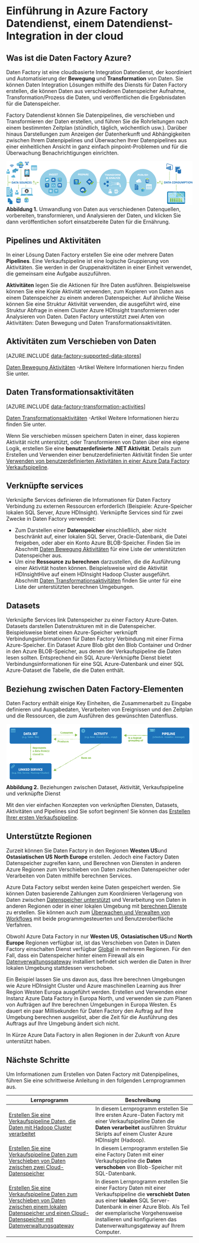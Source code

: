 <properties 
    pageTitle="Einführung in Daten Factory, einem Integration Datendienst | Microsoft Azure" 
    description="Erfahren Sie, was Azure Data Factory ist: Datendienst Integration einer Cloud, der koordiniert und Automatisierung Bewegung und Transformation von Daten." 
    keywords="Datenintegration, Cloud Datenintegration, was Azure Daten Factory ist"
    services="data-factory" 
    documentationCenter="" 
    authors="sharonlo101" 
    manager="jhubbard" 
    editor="monicar"/>

<tags 
    ms.service="data-factory" 
    ms.workload="data-services" 
    ms.tgt_pltfrm="na" 
    ms.devlang="na" 
    ms.topic="get-started-article" 
    ms.date="09/22/2016" 
    ms.author="shlo"/>

# <a name="introduction-to-azure-data-factory-service-a-data-integration-service-in-the-cloud"></a>Einführung in Azure Factory Datendienst, einem Datendienst-Integration in der cloud

## <a name="what-is-azure-data-factory"></a>Was ist die Daten Factory Azure? 
Daten Factory ist eine cloudbasierte Integration Datendienst, der koordiniert und Automatisierung der **Bewegung** und **Transformation** von Daten. Sie können Daten Integration Lösungen mithilfe des Diensts für Daten Factory erstellen, die können Daten aus verschiedenen Datenspeicher Aufnahme, Transformation/Prozess die Daten, und veröffentlichen die Ergebnisdaten für die Datenspeicher. 

Factory Datendienst können Sie Datenpipelines, die verschieben und Transformieren der Daten erstellen, und führen Sie die Rohrleitungen nach einem bestimmten Zeitplan (stündlich, täglich, wöchentlich usw.). Darüber hinaus Darstellungen zum Anzeigen der Datenherkunft und Abhängigkeiten zwischen Ihrem Datenpipelines und Überwachen Ihrer Datenpipelines aus einer einheitlichen Ansicht in ganz einfach pinpoint-Problemen und für die Überwachung Benachrichtigungen einrichten.

![Diagramm: Übersicht über Data-Factory, einem Integration Datendienst](./media/data-factory-introduction/what-is-azure-data-factory.png)
**Abbildung 1.** Umwandlung von Daten aus verschiedenen Datenquellen, vorbereiten, transformieren, und Analysieren der Daten, und klicken Sie dann veröffentlichen sofort einsatzbereite Daten für die Ernährung.

## <a name="pipelines-and-activities"></a>Pipelines und Aktivitäten
In einer Lösung Daten Factory erstellen Sie eine oder mehrere Daten **Pipelines**. Eine Verkaufspipeline ist eine logische Gruppierung von Aktivitäten. Sie werden in der Gruppenaktivitäten in einer Einheit verwendet, die gemeinsam eine Aufgabe auszuführen. 

**Aktivitäten** legen Sie die Aktionen für Ihre Daten ausführen. Beispielsweise können Sie eine Kopie Aktivität verwenden, zum Kopieren von Daten aus einem Datenspeicher zu einem anderen Datenspeicher. Auf ähnliche Weise können Sie eine Struktur Aktivität verwenden, die ausgeführt wird, eine Struktur Abfrage in einem Cluster Azure HDInsight transformieren oder Analysieren von Daten. Daten Factory unterstützt zwei Arten von Aktivitäten: Daten Bewegung und Daten Transformationsaktivitäten. 
  
## <a name="data-movement-activities"></a>Aktivitäten zum Verschieben von Daten 
[AZURE.INCLUDE [data-factory-supported-data-stores](../../includes/data-factory-supported-data-stores.md)]

[Daten Bewegung Aktivitäten](data-factory-data-movement-activities.md) -Artikel Weitere Informationen hierzu finden Sie unter. 

## <a name="data-transformation-activities"></a>Daten Transformationsaktivitäten
[AZURE.INCLUDE [data-factory-transformation-activities](../../includes/data-factory-transformation-activities.md)]

[Daten Transformationsaktivitäten](data-factory-data-transformation-activities.md) -Artikel Weitere Informationen hierzu finden Sie unter.

Wenn Sie verschieben müssen speichern Daten in einer, dass kopieren Aktivität nicht unterstützt, oder Transformieren von Daten über eine eigene Logik, erstellen Sie eine **benutzerdefinierte .NET Aktivität**. Details zum Erstellen und Verwenden einer benutzerdefinierten Aktivität finden Sie unter [Verwenden von benutzerdefinierten Aktivitäten in einer Azure Data Factory Verkaufspipeline](data-factory-use-custom-activities.md).

## <a name="linked-services"></a>Verknüpfte services
Verknüpfte Services definieren die Informationen für Daten Factory Verbindung zu externen Ressourcen erforderlich (Beispiele: Azure-Speicher lokalen SQL Server, Azure HDInsight). Verknüpfte Services sind für zwei Zwecke in Daten Factory verwendet:

- Zum Darstellen einer **Datenspeicher** einschließlich, aber nicht beschränkt auf, einer lokalen SQL Server, Oracle-Datenbank, die Datei freigeben, oder aber ein Konto Azure BLOB-Speicher. Finden Sie im Abschnitt [Daten Bewegung Aktivitäten](data-factory-data-movement-activities.md) für eine Liste der unterstützten Datenspeicher aus. 
- Um eine **Ressource zu berechnen** darzustellen, die die Ausführung einer Aktivität hosten können. Beispielsweise wird die Aktivität HDInsightHive auf einem HDInsight Hadoop Cluster ausgeführt. Abschnitt [Daten Transformationsaktivitäten](data-factory-data-transformation-activities.md) finden Sie unter für eine Liste der unterstützten berechnen Umgebungen. 

## <a name="datasets"></a>Datasets 
Verknüpfte Services link Datenspeicher zu einer Factory Azure-Daten. Datasets darstellen Datenstrukturen mit in die Datenspeicher. Beispielsweise bietet einen Azure-Speicher verknüpft Verbindungsinformationen für Daten Factory Verbindung mit einer Firma Azure-Speicher. Ein Dataset Azure Blob gibt den Blob Container und Ordner in den Azure BLOB-Speicher, aus denen der Verkaufspipeline die Daten lesen sollten. Entsprechend ein SQL Azure-Verknüpfte Dienst bietet Verbindungsinformationen für eine SQL Azure-Datenbank und einer SQL Azure-Dataset die Tabelle, die die Daten enthält.   

## <a name="relationship-between-data-factory-entities"></a>Beziehung zwischen Daten Factory-Elementen
Daten Factory enthält einige Key Einheiten, die Zusammenarbeit zu Eingabe definieren und Ausgabedaten, Verarbeiten von Ereignissen und den Zeitplan und die Ressourcen, die zum Ausführen des gewünschten Datenfluss.

![Diagramm: Daten Factory, einen Cloud-Integration Datendienst - Taste Konzepte](./media/data-factory-introduction/data-integration-service-key-concepts.png)
**Abbildung 2.** Beziehungen zwischen Dataset, Aktivität, Verkaufspipeline und verknüpfte Dienst

Mit den vier einfachen Konzepten von verknüpften Diensten, Datasets, Aktivitäten und Pipelines sind Sie sofort beginnen! Sie können das [Erstellen Ihrer ersten Verkaufspipeline](data-factory-build-your-first-pipeline.md). 

## <a name="supported-regions"></a>Unterstützte Regionen
Zurzeit können Sie Daten Factory in den Regionen **Westen US**und **Ostasiatischen US** **North Europe** erstellen. Jedoch eine Factory Daten Datenspeicher zugreifen kann, und Berechnen von Diensten in anderen Azure Regionen zum Verschieben von Daten zwischen Datenspeicher oder Verarbeiten von Daten mithilfe berechnen Services. 

Azure Data Factory selbst werden keine Daten gespeichert werden. Sie können Daten basierende Zahlungen zum Koordinieren Verlagerung von Daten zwischen [Datenspeicher unterstützt](data-factory-data-movement-activities.md#supported-data-stores) und Verarbeitung von Daten in anderen Regionen oder in einer lokalen Umgebung mit [berechnen Dienste](data-factory-compute-linked-services.md) zu erstellen. Sie können auch zum [Überwachen und Verwalten von Workflows](data-factory-monitor-manage-pipelines.md) mit beide programmgesteuerten und Benutzeroberfläche Verfahren. 

Obwohl Azure Data Factory in nur **Westen US**, **Ostasiatischen US**und **North Europe** Regionen verfügbar ist, ist das Verschieben von Daten in Daten Factory einschalten Dienst verfügbar [Global](data-factory-data-movement-activities.md#global) in mehreren Regionen. Für den Fall, dass ein Datenspeicher hinter einem Firewall als ein [Datenverwaltungsgateway](data-factory-move-data-between-onprem-and-cloud.md) installiert befindet sich werden die Daten in Ihrer lokalen Umgebung stattdessen verschoben. 

Ein Beispiel lassen Sie uns davon aus, dass Ihre berechnen Umgebungen wie Azure HDInsight Cluster und Azure maschinellen Learning aus Ihrer Region Westen Europa ausgeführt werden. Erstellen und Verwenden einer Instanz Azure Data Factory in Europa North, und verwenden sie zum Planen von Aufträgen auf Ihre berechnen Umgebungen in Europa Westen. Es dauert ein paar Millisekunden für Daten Factory den Auftrag auf Ihre Umgebung berechnen ausgelöst, aber die Zeit für die Ausführung des Auftrags auf Ihre Umgebung ändert sich nicht.

In Kürze Azure Data Factory in allen Regionen in der Zukunft von Azure unterstützt haben.
  
## <a name="next-steps"></a>Nächste Schritte
Um Informationen zum Erstellen von Daten Factory mit Datenpipelines, führen Sie eine schrittweise Anleitung in den folgenden Lernprogrammen aus. 

Lernprogramm | Beschreibung
-------- | -----------
[Erstellen Sie eine Verkaufspipeline Daten, die Daten mit Hadoop Cluster verarbeitet](data-factory-build-your-first-pipeline.md) | In diesem Lernprogramm erstellen Sie Ihre ersten Azure-Daten Factory mit einer Verkaufspipeline Daten die **Daten verarbeitet** ausführen Struktur Skripts auf einem Cluster Azure HDInsight (Hadoop). |
[Erstellen Sie eine Verkaufspipeline Daten zum Verschieben von Daten zwischen zwei Cloud-Datenspeicher](data-factory-copy-data-from-azure-blob-storage-to-sql-database.md) | In diesem Lernprogramm erstellen Sie eine Factory Daten mit einer Verkaufspipeline die **Daten verschoben** von Blob-Speicher mit SQL-Datenbank.
[Erstellen Sie eine Verkaufspipeline Daten zum Verschieben von Daten zwischen einem lokalen Datenspeicher und einen Cloud-Datenspeicher mit Datenverwaltungsgateway](data-factory-move-data-between-onprem-and-cloud.md) | In diesem Lernprogramm erstellen Sie einer Factory Daten mit einer Verkaufspipeline die **verschiebt Daten** aus einer **lokalen** SQL Server-Datenbank in einer Azure Blob. Als Teil der exemplarische Vorgehensweise installieren und konfigurieren das Datenverwaltungsgateway auf Ihrem Computer. 
